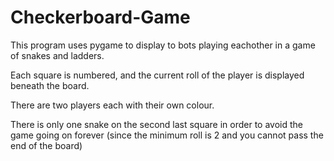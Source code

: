 # Checkerboard-Game

This program uses pygame to display to bots playing eachother in a game of snakes and ladders.

Each square is numbered, and the current roll of the player is displayed beneath the board.

There are two players each with their own colour.

There is only one snake on the second last square in order to avoid the game going on forever (since the minimum roll is 2 and you cannot pass the end
of the board)
